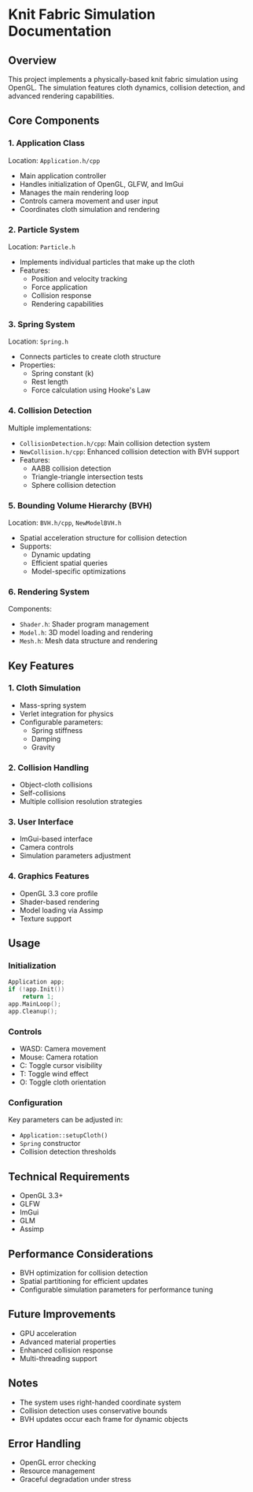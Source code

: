 # Knit Fabric Simulation Documentation

## Overview
This project implements a physically-based knit fabric simulation using OpenGL. The simulation features cloth dynamics, collision detection, and advanced rendering capabilities.

## Core Components

### 1. Application Class
Location: `Application.h/cpp`
- Main application controller
- Handles initialization of OpenGL, GLFW, and ImGui
- Manages the main rendering loop
- Controls camera movement and user input
- Coordinates cloth simulation and rendering

### 2. Particle System
Location: `Particle.h`
- Implements individual particles that make up the cloth
- Features:
  - Position and velocity tracking
  - Force application
  - Collision response
  - Rendering capabilities

### 3. Spring System
Location: `Spring.h`
- Connects particles to create cloth structure
- Properties:
  - Spring constant (k)
  - Rest length
  - Force calculation using Hooke's Law

### 4. Collision Detection
Multiple implementations:
- `CollisionDetection.h/cpp`: Main collision detection system
- `NewCollision.h/cpp`: Enhanced collision detection with BVH support
- Features:
  - AABB collision detection
  - Triangle-triangle intersection tests
  - Sphere collision detection

### 5. Bounding Volume Hierarchy (BVH)
Location: `BVH.h/cpp`, `NewModelBVH.h`
- Spatial acceleration structure for collision detection
- Supports:
  - Dynamic updating
  - Efficient spatial queries
  - Model-specific optimizations

### 6. Rendering System
Components:
- `Shader.h`: Shader program management
- `Model.h`: 3D model loading and rendering
- `Mesh.h`: Mesh data structure and rendering

## Key Features

### 1. Cloth Simulation
- Mass-spring system
- Verlet integration for physics
- Configurable parameters:
  - Spring stiffness
  - Damping
  - Gravity

### 2. Collision Handling
- Object-cloth collisions
- Self-collisions
- Multiple collision resolution strategies

### 3. User Interface
- ImGui-based interface
- Camera controls
- Simulation parameters adjustment

### 4. Graphics Features
- OpenGL 3.3 core profile
- Shader-based rendering
- Model loading via Assimp
- Texture support

## Usage

### Initialization
```cpp
Application app;
if (!app.Init())
    return 1;
app.MainLoop();
app.Cleanup();
```

### Controls
- WASD: Camera movement
- Mouse: Camera rotation
- C: Toggle cursor visibility
- T: Toggle wind effect
- O: Toggle cloth orientation

### Configuration
Key parameters can be adjusted in:
- `Application::setupCloth()`
- `Spring` constructor
- Collision detection thresholds

## Technical Requirements
- OpenGL 3.3+
- GLFW
- ImGui
- GLM
- Assimp

## Performance Considerations
- BVH optimization for collision detection
- Spatial partitioning for efficient updates
- Configurable simulation parameters for performance tuning

## Future Improvements
- GPU acceleration
- Advanced material properties
- Enhanced collision response
- Multi-threading support

## Notes
- The system uses right-handed coordinate system
- Collision detection uses conservative bounds
- BVH updates occur each frame for dynamic objects

## Error Handling
- OpenGL error checking
- Resource management
- Graceful degradation under stress
